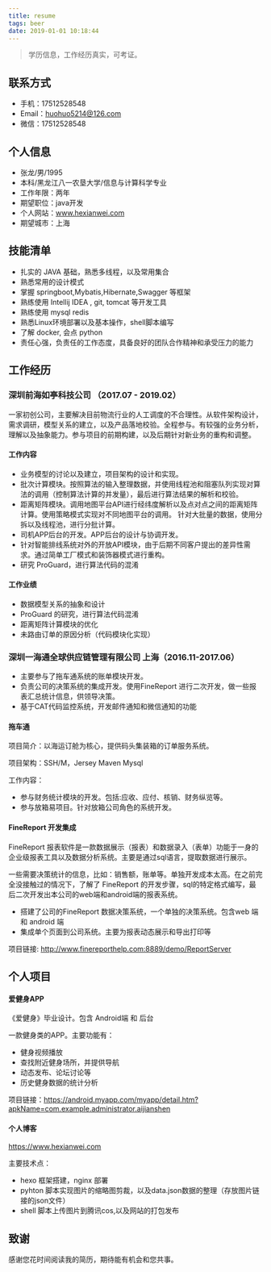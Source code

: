 ```yaml
---
title: resume
tags: beer
date: 2019-01-01 10:18:44
---
```


> 学历信息，工作经历真实，可考证。

## 联系方式

- 手机：17512528548
- Email：huohuo5214@126.com
- 微信：17512528548

## 个人信息
- 张龙/男/1995
- 本科/黑龙江八一农垦大学/信息与计算科学专业
- 工作年限：两年
- 期望职位：java开发
- 个人网站：www.hexianwei.com
- 期望城市：上海

<!--more-->

## 技能清单
- 扎实的 JAVA 基础，熟悉多线程，以及常用集合
- 熟悉常用的设计模式
- 掌握 springboot,Mybatis,Hibernate,Swagger 等框架
- 熟练使用 Intellij IDEA , git, tomcat 等开发工具
- 熟练使用 mysql redis 
- 熟悉Linux环境部署以及基本操作，shell脚本编写
- 了解 docker, 会点 python 
- 责任心强，负责任的工作态度，具备良好的团队合作精神和承受压力的能力

## 工作经历
### 深圳前海如亭科技公司 （2017.07 - 2019.02）

  一家初创公司，主要解决目前物流行业的人工调度的不合理性。从软件架构设计，需求调研，模型关系的建立，以及产品落地校验。全程参与。有较强的业务分析，理解以及抽象能力。参与项目的前期构建，以及后期针对新业务的重构和调整。
#### 工作内容

- 业务模型的讨论以及建立，项目架构的设计和实现。
- 批次计算模块。按照算法的输入整理数据，并使用线程池和阻塞队列实现对算法的调用（控制算法计算的并发量），最后进行算法结果的解析和校验。
- 距离矩阵模块。调用地图平台API进行经纬度解析以及点对点之间的距离矩阵计算。使用策略模式实现对不同地图平台的调用。 针对大批量的数据，使用分拆以及线程池，进行分批计算。
- 司机APP后台的开发。APP后台的设计与协调开发。
- 针对智能排线系统对外的开放API模块，由于后期不同客户提出的差异性需求。通过简单工厂模式和装饰器模式进行重构。
- 研究 ProGuard，进行算法代码的混淆

#### 工作业绩

- 数据模型关系的抽象和设计
- ProGuard 的研究，进行算法代码混淆
- 距离矩阵计算模块的优化
- 未路由订单的原因分析（代码模块化实现）

### 深圳一海通全球供应链管理有限公司  上海（2016.11-2017.06）

- 主要参与了拖车通系统的账单模块开发。   
- 负责公司的决策系统的集成开发。使用FineReport 进行二次开发，做一些报表汇总统计信息，供领导决策。
- 基于CAT代码监控系统，开发邮件通知和微信通知的功能

#### 拖车通

项目简介：以海运订舱为核心，提供码头集装箱的订单服务系统。

项目架构：SSH/M，Jersey Maven Mysql 

工作内容：
- 参与财务统计模块的开发。包括:应收、应付、核销、财务纵览等。
- 参与放箱易项目。针对放箱公司角色的系统开发。

#### FineReport 开发集成

 FineReport 报表软件是一款数据展示（报表）和数据录入（表单）功能于一身的企业级报表工具以及数据分析系统。主要是通过sql语言，提取数据进行展示。

 一些需要决策统计的信息，比如：销售额，账单等。单独开发成本太高。在之前完全没接触过的情况下，了解了 FineReport 的开发步骤，sql的特定格式编写，最后二次开发出本公司的web端和android端的报表系统。

- 搭建了公司的FineReport 数据决策系统，一个单独的决策系统。包含web 端和 android 端
- 集成单个页面到公司系统。主要为报表动态展示和导出打印等

项目链接: http://www.finereporthelp.com:8889/demo/ReportServer


## 个人项目

#### 爱健身APP
《爱健身》毕业设计。包含 Android端 和 后台

一款健身类的APP。主要功能有：
- 健身视频播放
- 查找附近健身场所，并提供导航
- 动态发布、论坛讨论等
- 历史健身数据的统计分析

项目链接：https://android.myapp.com/myapp/detail.htm?apkName=com.example.administrator.aijianshen

#### 个人博客

https://www.hexianwei.com

主要技术点：
- hexo 框架搭建，nginx 部署
- pyhton 脚本实现图片的缩略图剪裁，以及data.json数据的整理（存放图片链接的json文件）
- shell 脚本上传图片到腾讯cos,以及网站的打包发布


## 致谢

感谢您花时间阅读我的简历，期待能有机会和您共事。

